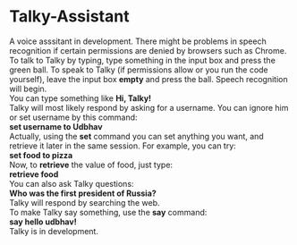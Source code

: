 # Talky-Assistant
A voice asssitant in development. There might be problems in speech recognition if certain permissions are denied by browsers such as Chrome. To talk to Talky by typing, type something in the input box and press the green ball. To speak to Talky (if permissions allow or you run the code yourself), leave the input box <b>empty</b> and press the ball. Speech recognition will begin. <br>
You can type something like <b>Hi, Talky!</b><br>
Talky will most likely respond by asking for a username. You can ignore him or set username by this command:<br>
  <b>set username to Udbhav</b><br>
  Actually, using the <b>set</b> command you can set anything you want, and retrieve it later in the same session. For example, you can try:<br>
  <b>set food to pizza</b><br>
  Now, to <b>retrieve</b> the value of food, just type:<br>
  <b>retrieve food</b><br>
  You can also ask Talky questions:<br>
  <b>Who was the first president of Russia?</b><br>
  Talky will respond by searching the web.<br>
  To make Talky say something, use the <b>say</b> command:<br>
  <b>say hello udbhav!</b><br>
  Talky is in development.<br>
  
